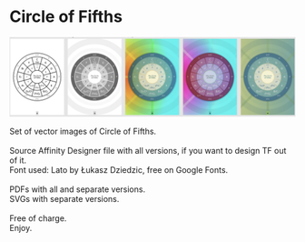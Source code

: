 # Circle of Fifths

![Circle of Fifths](https://github.com/EDi-nabi/circle-of-fifths/blob/master/circle-of-fifths-cover.png?raw=true)

Set of vector images of Circle of Fifths.\
\
Source Affinity Designer file with all versions, if you want to design TF out of it.\
Font used: Lato by Łukasz Dziedzic, free on Google Fonts.\
\
PDFs with all and separate versions.\
SVGs with separate versions.\
\
Free of charge.\
Enjoy.



